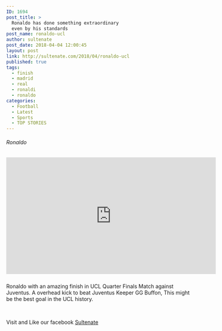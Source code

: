 ```yaml
---
ID: 1694
post_title: >
  Ronaldo has done something extraordinary
  even by his standards
post_name: ronaldo-ucl
author: sultenate
post_date: 2018-04-04 12:00:45
layout: post
link: http://sultenate.com/2018/04/ronaldo-ucl
published: true
tags:
  - finish
  - madrid
  - real
  - ronaldi
  - ronaldo
categories:
  - Football
  - Latest
  - Sports
  - TOP STORIES
---
```

<h6>Ronaldo</h6>
<p style="text-align: center;"><iframe style="border: none; overflow: hidden;" src="https://www.facebook.com/plugins/video.php?href=https%3A%2F%2Fwww.facebook.com%2Fd.h.u.z.z.7%2Fvideos%2F1959536487407862%2F&amp;show_text=0&amp;width=560" width="560" height="312" frameborder="0" scrolling="no" allowfullscreen="allowfullscreen"><span data-mce-type="bookmark" style="display: inline-block; width: 0px; overflow: hidden; line-height: 0;" class="mce_SELRES_start">﻿</span><span data-mce-type="bookmark" style="display: inline-block; width: 0px; overflow: hidden; line-height: 0;" class="mce_SELRES_start">﻿</span><span data-mce-type="bookmark" style="display: inline-block; width: 0px; overflow: hidden; line-height: 0;" class="mce_SELRES_start">﻿</span></iframe></p>

<h5></h5>
Ronaldo with an amazing finish in UCL Quarter Finals Match against Juventus. A overhead kick to beat Juventus Keeper GG Buffon, This might be the best goal in the UCL history.

&nbsp;

Visit and Like our facebook <a href="https://business.facebook.com/sultenate/">Sultenate</a>